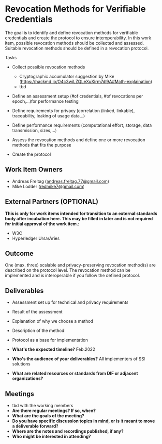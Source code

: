# Revocation Methods for Verifiable Credentials

The goal is to identify and define revocation methods for verifiable credentials and create the protocol to ensure interoperability.
In this work item, possible revocation methods should be collected and assessed. Suitable revocation methods should be defined in a revocation protocol. 

Tasks
- Collect possible revocation methods
  - Cryptographic accumulator suggestion by Mike (https://hackmd.io/O4c3wiLZQLeXuXirm7dl9A#Math-explaination)
  - tbd

- Define an assessment setup (#of credentials, #of revocations per epoch,...)for performance testing
- Define requirements for privacy (correlation (linked, linkable), traceability, leaking of usage data,..)
- Define performance requirements (computational effort, storage, data transmission, sizes,...)
- Assess the revocation methods and define one or more revocation methods that fits the purpose
- Create the protocol 

## Work Item Owners
- Andreas Freitag (andreas.freitag.77@gmail.com)
- Mike Lodder (redmike7@gmail.com)

## External Partners (OPTIONAL)
**This is only for work items intended for transition to an external standards
body after incubation here. This may be filled in later and is not required for
initial approval of the work item.**:
- W3C
- Hyperledger Ursa/Aries

## Outcome
One (max. three) scalable and privacy-preserving revocation method(s) are described on the protocol level.
The revocation method can be implemented and is interoperable if you follow the defined protocol.

## Deliverables
- Assessment set up for technical and privacy requirements
- Result of the assessment
- Explanation of why we choose a method
- Description of the method
- Protocol as a base for implementation

- **What's the expected timeline?**
Feb.2022
- **Who's the audience of your deliverables?**
All implementers of SSI solutions

- **What are related resources or standards from DIF or adjacent organizations?**

## Meetings
- tbd with the working members 
- **Are there regular meetings? If so, when?**
- **What are the goals of the meeting?**
- **Do you have specific discussion topics in mind, or is it meant to move a
  deliverable forward?**
- **Where are the notes and recordings published, if any?**
- **Who might be interested in attending?**